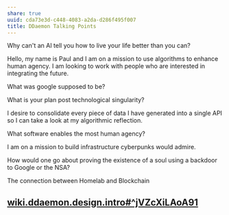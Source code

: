 ```yaml
---
share: true
uuid: cda73e3d-c448-4083-a2da-d286f495f007
title: DDaemon Talking Points
---
```

Why can't an AI tell you how to live your life better than you can?

Hello, my name is Paul and I am on a mission to use algorithms to enhance human agency. I am looking to work with people who are interested in integrating the future.

What was google supposed to be?

What is your plan post technological singularity?

I desire to consolidate every piece of data I have generated into a single API so I can take a look at my algorithmic reflection.

What software enables the most human agency?

I am on a mission to build infrastructure cyberpunks would admire.

How would one go about proving the existence of a soul using a backdoor to Google or the NSA?


The connection between Homelab and Blockchain 

## [wiki.ddaemon.design.intro#^jVZcXiLAoA91](/3aac9f98-9264-4093-8402-be32de0295cb)